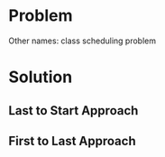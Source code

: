 <h1> Problem </h1>
<p> Other names: class scheduling problem</p>
<h1> Solution </h1>
<p> </p>
<h2> Last to Start Approach </h2>
<p> </p>
<h2> First to Last Approach </h2>
<p> </p>
